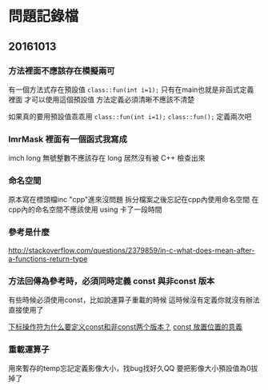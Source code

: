 ﻿問題記錄檔
===

## 20161013
### 方法裡面不應該存在模擬兩可
有一個方法式存在預設值
`class::fun(int i=1);`
只有在main也就是非函式定義裡面
才可以使用這個預設值
方法定義必須清晰不應該不清楚

如果真的要用預設值乖乖用
`class::fun(int i=1);`
`class::fun();`
定義兩次吧

### ImrMask 裡面有一個函式我寫成
imch long 無號整數不應該存在 long
居然沒有被 C++ 檢查出來

### 命名空間
原本寫在標頭檔inc "cpp"進來沒問題
拆分檔案之後忘記在cpp內使用命名空間
在cpp內的命名空間不應該使用 using 卡了一段時間


### 參考是什麼
http://stackoverflow.com/questions/2379859/in-c-what-does-mean-after-a-functions-return-type

### 方法回傳為參考時，必須同時定義 const 與非const 版本
有些時候必須使用const，比如說運算子重載的時候
這時候沒有定義你就沒有辦法直接使用了

[下标操作符为什么要定义const和非const两个版本？](http://zhidao.baidu.com/question/517798128.html)
[const 放置位置的意義](http://blog.xuite.net/tsai.oktomy/program/65131235-const+%E6%94%BE%E7%BD%AE%E4%BD%8D%E7%BD%AE%E7%9A%84%E6%84%8F%E7%BE%A9)

### 重載運算子
用來暫存的temp忘記定義影像大小，找bug找好久QQ
要把影像大小預設值為0拔掉了

